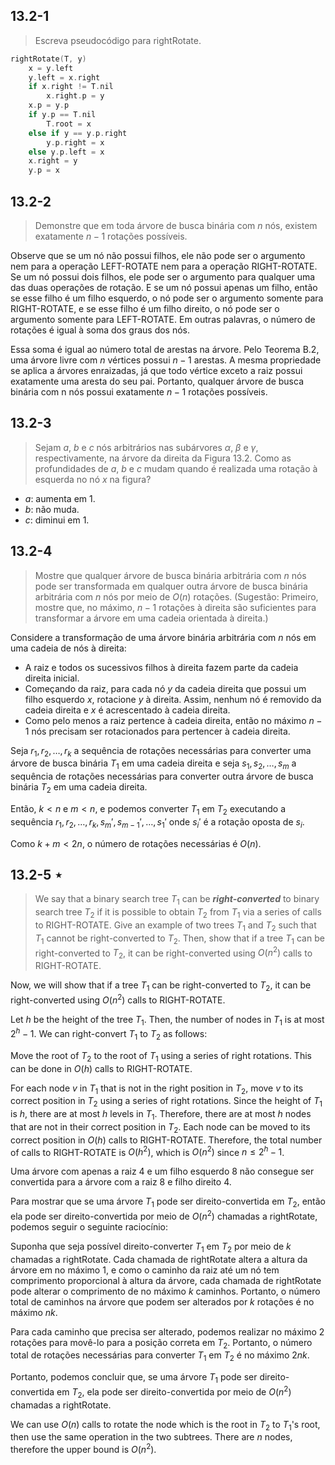 ## 13.2-1

> Escreva pseudocódigo para $\text{rightRotate}$.

```cpp
rightRotate(T, y)
    x = y.left
    y.left = x.right
    if x.right != T.nil
        x.right.p = y
    x.p = y.p
    if y.p == T.nil
        T.root = x
    else if y == y.p.right
        y.p.right = x
    else y.p.left = x
    x.right = y
    y.p = x
```

## 13.2-2

> Demonstre que em toda árvore de busca binária com $n$ nós, existem exatamente $n - 1$ rotações possíveis.

Observe que se um nó não possui filhos, ele não pode ser o argumento nem para a operação $\text{LEFT-ROTATE}$ nem para a operação $\text{RIGHT-ROTATE}$. Se um nó possui dois filhos, ele pode ser o argumento para qualquer uma das duas operações de rotação. E se um nó possui apenas um filho, então se esse filho é um filho esquerdo, o nó pode ser o argumento somente para $\text{RIGHT-ROTATE}$, e se esse filho é um filho direito, o nó pode ser o argumento somente para $\text{LEFT-ROTATE}$. Em outras palavras, o número de rotações é igual à soma dos graus dos nós.

Essa soma é igual ao número total de arestas na árvore. Pelo Teorema B.2, uma árvore livre com $n$ vértices possui $n - 1$ arestas. A mesma propriedade se aplica a árvores enraizadas, já que todo vértice exceto a raiz possui exatamente uma aresta do seu pai. Portanto, qualquer árvore de busca binária com n nós possui exatamente $n - 1$ rotações possíveis.

## 13.2-3

> Sejam $a$, $b$ e $c$ nós arbitrários nas subárvores $\alpha$, $\beta$ e $\gamma$, respectivamente, na árvore da direita da Figura 13.2. Como as profundidades de $a$, $b$ e $c$ mudam quando é realizada uma rotação à esquerda no nó $x$ na figura?

- $a$: aumenta em $1$.
- $b$: não muda.
- $c$: diminui em $1$.

## 13.2-4

> Mostre que qualquer árvore de busca binária arbitrária com $n$ nós pode ser transformada em qualquer outra árvore de busca binária arbitrária com $n$ nós por meio de $O(n)$ rotações. (Sugestão: Primeiro, mostre que, no máximo, $n - 1$ rotações à direita são suficientes para transformar a árvore em uma cadeia orientada à direita.)

Considere a transformação de uma árvore binária arbitrária com $n$ nós em uma cadeia de nós à direita:

- A raiz e todos os sucessivos filhos à direita fazem parte da cadeia direita inicial.
- Começando da raiz, para cada nó $y$ da cadeia direita que possui um filho esquerdo $x$, rotacione $y$ à direita. Assim, nenhum nó é removido da cadeia direita e $x$ é acrescentado à cadeia direita.
- Como pelo menos a raiz pertence à cadeia direita, então no máximo $n-1$ nós precisam ser rotacionados para pertencer à cadeia direita.

Seja $r_1, r_2, \dots, r_k$ a sequência de rotações necessárias para converter uma árvore de busca binária $T_1$ em uma cadeia direita e seja $s_1, s_2, \dots, s_m$ a sequência de rotações necessárias para converter outra árvore de busca binária $T_2$ em uma cadeia direita.

Então, $k < n$ e $m < n$, e podemos converter $T_1$ em $T_2$ executando a sequência $r_1, r_2, \dots, r_k, s_m', s_{m - 1}', \dots, s_1'$ onde $s_i'$ é a rotação oposta de $s_i$.

Como $k + m < 2n$, o número de rotações necessárias é $O(n)$.

## 13.2-5 $\star$

> We say that a binary search tree $T_1$ can be **_right-converted_** to binary search tree $T_2$ if it is possible to obtain $T_2$ from $T_1$ via a series of calls to $\text{RIGHT-ROTATE}$. Give an example of two trees $T_1$ and $T_2$ such that $T_1$ cannot be right-converted to $T_2$. Then, show that if a tree $T_1$ can be right-converted to $T_2$, it can be right-converted using $O(n^2)$ calls to $\text{RIGHT-ROTATE}$.

Now, we will show that if a tree $T_1$ can be right-converted to $T_2$, it can be right-converted using $O(n^2)$ calls to $\text{RIGHT-ROTATE}$.

Let $h$ be the height of the tree $T_1$. Then, the number of nodes in $T_1$ is at most $2^h - 1$. We can right-convert $T_1$ to $T_2$ as follows:

Move the root of $T_2$ to the root of $T_1$ using a series of right rotations. This can be done in $O(h)$ calls to $\text{RIGHT-ROTATE}$.

For each node $v$ in $T_1$ that is not in the right position in $T_2$, move $v$ to its correct position in $T_2$ using a series of right rotations. Since the height of $T_1$ is $h$, there are at most $h$ levels in $T_1$. Therefore, there are at most $h$ nodes that are not in their correct position in $T_2$. Each node can be moved to its correct position in $O(h)$ calls to $\text{RIGHT-ROTATE}$. Therefore, the total number of calls to $\text{RIGHT-ROTATE}$ is $O(h^2)$, which is $O(n^2)$ since $n \leq 2^h - 1$.

Uma árvore com apenas a raiz 4 e um filho esquerdo 8 não consegue ser convertida para a árvore com a raiz 8 e filho direito 4.

Para mostrar que se uma árvore $T_1$ pode ser direito-convertida em $T_2$, então ela pode ser direito-convertida por meio de $O(n^2)$ chamadas a $\text{rightRotate}$, podemos seguir o seguinte raciocínio:

Suponha que seja possível direito-converter $T_1$ em $T_2$ por meio de $k$ chamadas a $\text{rightRotate}$. Cada chamada de $\text{rightRotate}$ altera a altura da árvore em no máximo $1$, e como o caminho da raiz até um nó tem comprimento proporcional à altura da árvore, cada chamada de $\text{rightRotate}$ pode alterar o comprimento de no máximo $k$ caminhos. Portanto, o número total de caminhos na árvore que podem ser alterados por $k$ rotações é no máximo $nk$.

Para cada caminho que precisa ser alterado, podemos realizar no máximo $2$ rotações para movê-lo para a posição correta em $T_2$. Portanto, o número total de rotações necessárias para converter $T_1$ em $T_2$ é no máximo $2nk$.

Portanto, podemos concluir que, se uma árvore $T_1$ pode ser direito-convertida em $T_2$, ela pode ser direito-convertida por meio de $O(n^2)$ chamadas a $\text{rightRotate}$.

We can use $O(n)$ calls to rotate the node which is the root in $T_2$ to $T_1$'s root, then use the same operation in the two subtrees. There are $n$ nodes, therefore the upper bound is $O(n^2)$.

